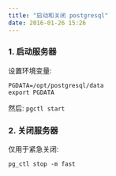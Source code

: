 ```yaml
---
title: "启动和关闭 postgresql"
date: 2016-01-26 15:26
---
```


### 1. 启动服务器

设置环境变量:

```
PGDATA=/opt/postgresql/data
export PGDATA
```

然后:
`pgctl start`

### 2. 关闭服务器

仅用于紧急关闭:

`pg_ctl stop -m fast`
